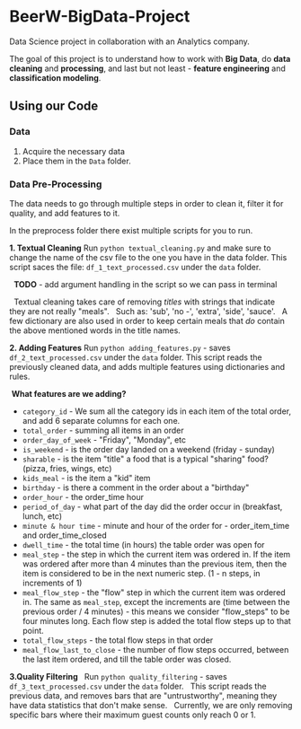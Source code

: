 # BeerW-BigData-Project

Data Science project in collaboration with an Analytics company.

The goal of this project is to understand how to work with **Big Data**, do **data cleaning** and **processing**, and last but not least - **feature engineering** and **classification modeling**.

## Using our Code

### Data

1. Acquire the necessary data
2. Place them in the `Data` folder.

### Data Pre-Processing

The data needs to go through multiple steps in order to clean it, filter it for quality, and add features to it.

In the preprocess folder there exist multiple scripts for you to run.

**1. Textual Cleaning**
Run `python textual_cleaning.py` and make sure to change the name of the csv file to the one you have in the data folder.
This script saces the file: `df_1_text_processed.csv` under the `data` folder.

&nbsp;&nbsp;**TODO** - add argument handling in the script so we can pass in terminal

&nbsp;&nbsp;Textual cleaning takes care of removing *titles* with strings that indicate they are not really "meals".
&nbsp;&nbsp;Such as: 'sub', 'no -', 'extra', 'side', 'sauce'.
&nbsp;&nbsp;A few dictionary are also used in order to keep certain meals that *do* contain the above mentioned words in the title   names.

**2. Adding Features**
Run `python adding_features.py` - saves `df_2_text_processed.csv` under the `data` folder.
This script reads the previously cleaned data, and adds multiple features using dictionaries and rules.

&nbsp;**What features are we adding?**
  -  `category_id` - We sum all the category ids in each item of the total order, and add 6 separate columns for each one.
  - `total_order` - summing all items in an order
  - `order_day_of_week` - "Friday", "Monday", etc
  - `is_weekend` - is the order day landed on a weekend (friday - sunday)
  - `sharable` - is the item "title" a food that is a typical "sharing" food? (pizza, fries, wings, etc)
  - `kids_meal` - is the item a "kid" item
  - `birthday` - is there a comment in the order about a "birthday"
  - `order_hour` - the order_time hour
  - `period_of_day` - what part of the day did the order occur in (breakfast, lunch, etc)
  - `minute & hour time` - minute and hour of the order for - order_item_time and order_time_closed
  - `dwell_time` - the total time (in hours) the table order was open for
  - `meal_step` - the step in which the current item was ordered in. If the item was ordered after more than 4 minutes than the previous item, then the item is considered to be in the next numeric step. (1 - n steps, in increments of 1)
  - `meal_flow_step` - the "flow" step in which the current item was ordered in. The same as `meal_step`, except the increments are (time between the previous order / 4 minutes) - this means we consider "flow_steps" to be four minutes long. Each flow step is added the total flow steps up to that point.
  - `total_flow_steps` - the total flow steps in that order
  - `meal_flow_last_to_close` - the number of flow steps occurred, between the last item ordered, and till the table order was closed.


**3.Quality Filtering**
&nbsp;&nbsp;Run `python quality_filtering` - saves `df_3_text_processed.csv` under the `data` folder.
&nbsp;&nbsp;This script reads the previous data, and removes bars that are "untrustworthy", meaning they have data statistics that don't  make sense.
&nbsp;&nbsp;Currently, we are only removing specific bars where their maximum guest counts only reach 0 or 1.


